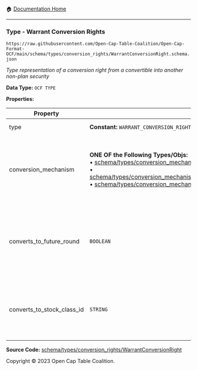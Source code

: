 :house: [Documentation Home](../../../../README.md)

---

### Type - Warrant Conversion Rights

`https://raw.githubusercontent.com/Open-Cap-Table-Coalition/Open-Cap-Format-OCF/main/schema/types/conversion_rights/WarrantConversionRight.schema.json`

_Type representation of a conversion right from a convertible into another non-plan security_

**Data Type:** `OCF TYPE`

**Properties:**

| Property                   | Type                                                                                                                                                                                                                                                                                                                                                                                                                                                                            | Description                                                                                                         | Required   |
| -------------------------- | ------------------------------------------------------------------------------------------------------------------------------------------------------------------------------------------------------------------------------------------------------------------------------------------------------------------------------------------------------------------------------------------------------------------------------------------------------------------------------- | ------------------------------------------------------------------------------------------------------------------- | ---------- |
| type                       | **Constant:** `WARRANT_CONVERSION_RIGHT`                                                                                                                                                                                                                                                                                                                                                                                                                                        | Scalar Constant                                                                                                     | -          |
| conversion_mechanism       | **ONE OF the Following Types/Objs:**</br>&bull; [schema/types/conversion_mechanisms/CustomConversionMechanism](../conversion_mechanisms/CustomConversionMechanism.md)</br>&bull; [schema/types/conversion_mechanisms/PercentCapitalizationConversionMechanism](../conversion_mechanisms/PercentCapitalizationConversionMechanism.md)</br>&bull; [schema/types/conversion_mechanisms/FixedAmountConversionMechanism](../conversion_mechanisms/FixedAmountConversionMechanism.md) | What conversion mechanism applies to calculate the number of resulting stock class shares?                          | `REQUIRED` |
| converts_to_future_round   | `BOOLEAN`                                                                                                                                                                                                                                                                                                                                                                                                                                                                       | Is this stock class potentially convertible into a future, as-yet undetermined stock class (e.g. Founder Preferred) | -          |
| converts_to_stock_class_id | `STRING`                                                                                                                                                                                                                                                                                                                                                                                                                                                                        | The identifier of the existing, known stock class this stock class can convert into                                 | -          |

**Source Code:** [schema/types/conversion_rights/WarrantConversionRight](../../../../../schema/types/conversion_rights/WarrantConversionRight.schema.json)

Copyright © 2023 Open Cap Table Coalition.

